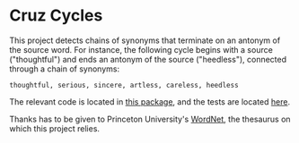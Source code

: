 # Cruz Cycles

This project detects chains of synonyms that terminate on an antonym of the source word. For instance, the following cycle begins with a source ("thoughtful") and ends an antonym of the source ("heedless"), connected through a chain of synonyms:

```
thoughtful, serious, sincere, artless, careless, heedless
```

The relevant code is located in [this package][package], and the tests are located [here][tests].

Thanks has to be given to Princeton University's [WordNet][word-net], the thesaurus on which this project relies.

[package]: ./src/main/scala-2.12/CruzCycles/package.scala
[tests]: ./src/test/scala-2.12/com.test/CruzCyclesTest.scala
[word-net]: https://wordnet.princeton.edu/